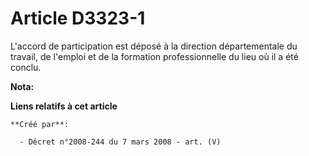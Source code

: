# Article D3323-1

L'accord de participation est déposé à la direction départementale du travail, de l'emploi et de la formation professionnelle
du lieu où il a été conclu.

**Nota:**



**Liens relatifs à cet article**

	**Créé par**:

	  - Décret n°2008-244 du 7 mars 2008 - art. (V)
